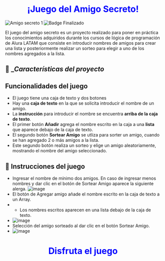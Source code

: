<h1 align="center" style="color: blue;">¡Juego del Amigo Secreto!</h1>

![Amigo secreto 1](https://github.com/user-attachments/assets/7a216a05-da76-4406-8941-0561dc96a807)
![Badge Finalizado](https://img.shields.io/badge/STATUS-EN%20DESAROLLO-green)

El juego del amigo secreto es un proyecto realizado para poner en práctica los conocimientos adquiridos durante los cursos de lógica de programación de Alura LATAM
que consiste en introducir nombres de amigos para crear una lista y posteriormente realizar un sorteo para elegir a uno de los nombres agregados a la lista.
## :hammer: __Características del proyecto_
## Funcionalidades del juego

- El juego tiene una caja de texto y dos botones
- Hay una **caja de texto** en la que se solicita introducir el nombre de un amigo.
- La **instrucción** para introducir el nombre se encuentra **arriba de la caja de texto**.
- El primer botón **Añadir** agrega el nombre escrito en la caja a una **lista** que aparece debajo de la caja de texto.
- El segundo botón **Sortear Amigo** se utliza para sorter un amigo, cuando se han agregado 2 o más amigos a la lista.
- Este segundo botón realiza un sorteo y elige un amigo aleatoriamente, mostrando el nombre del amigo seleccionado.

## 🎲 __Instrucciones del juego__
- Ingresar el nombre de mínimo dos amigos. En caso de ingresar menos nombres y dar clic en el botón de Sortear Amigo aparece la siguiente alerga.
  ![image](https://github.com/user-attachments/assets/c7a8c7f5-87c3-4677-b5af-a1604ec5aef0)
- El botón de Agregar amigo añade el nombre escrito en la caja de texto a un Array.
- - Los nombres escritos aparecen en una lista debajo de la caja de texto.
- ![image](https://github.com/user-attachments/assets/cbeee359-3854-4a3a-9ebb-996dd514fe97)
- Selección del amigo sorteado al dar clic en el botón Sortear Amigo.
- ![image](https://github.com/user-attachments/assets/34810cd3-8162-4cba-83d2-5afa14273257)

<h1 align="center" style="color: blue;">Disfruta el juego</h1>
